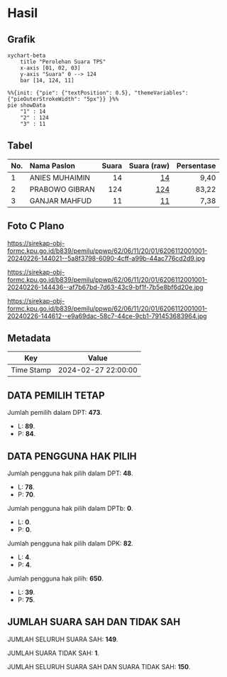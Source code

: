 # Hasil

## Grafik

```mermaid
xychart-beta
    title "Perolehan Suara TPS"
    x-axis [01, 02, 03]
    y-axis "Suara" 0 --> 124
    bar [14, 124, 11]
```

```mermaid
%%{init: {"pie": {"textPosition": 0.5}, "themeVariables": {"pieOuterStrokeWidth": "5px"}} }%%
pie showData
    "1" : 14
    "2" : 124
    "3" : 11
```

## Tabel

| No. | Nama Paslon    | Suara | Suara (raw) | Persentase |
|:--- |:-------------- | -----:| -----------:| ----------:|
| 1   | ANIES MUHAIMIN | 14    | [14][p-1]   | 9,40       |
| 2   | PRABOWO GIBRAN | 124   | [124][p-2]  | 83,22      |
| 3   | GANJAR MAHFUD  | 11    | [11][p-3]   | 7,38       |


[p-1]: https://github.com/gigit-pemilu/pemilu-2024-62-kalimantan-tengah/blob/main/pilpres/hitung-suara/sub/62-kalimantan-tengah/sub/06-katingan/sub/11-tasik-payawan/sub/2001-talingke/sub/001-tps/sub/paslon-1.txt
[p-2]: https://github.com/gigit-pemilu/pemilu-2024-62-kalimantan-tengah/blob/main/pilpres/hitung-suara/sub/62-kalimantan-tengah/sub/06-katingan/sub/11-tasik-payawan/sub/2001-talingke/sub/001-tps/sub/paslon-2.txt
[p-3]: https://github.com/gigit-pemilu/pemilu-2024-62-kalimantan-tengah/blob/main/pilpres/hitung-suara/sub/62-kalimantan-tengah/sub/06-katingan/sub/11-tasik-payawan/sub/2001-talingke/sub/001-tps/sub/paslon-3.txt

## Foto C Plano

https://sirekap-obj-formc.kpu.go.id/b839/pemilu/ppwp/62/06/11/20/01/6206112001001-20240226-144021--5a8f3798-6090-4cff-a99b-44ac776cd2d9.jpg

https://sirekap-obj-formc.kpu.go.id/b839/pemilu/ppwp/62/06/11/20/01/6206112001001-20240226-144436--af7b67bd-7d63-43c9-bf1f-7b5e8bf6d20e.jpg

https://sirekap-obj-formc.kpu.go.id/b839/pemilu/ppwp/62/06/11/20/01/6206112001001-20240226-144612--e9a69dac-58c7-44ce-9cb1-791453683964.jpg


## Metadata

| Key        | Value               |
| ---------- | ------------------- |
| Time Stamp | 2024-02-27 22:00:00 |


## DATA PEMILIH TETAP

Jumlah pemilih dalam DPT: **473**.
 * L: **89**.
 * P: **84**.

## DATA PENGGUNA HAK PILIH

Jumlah pengguna hak pilih dalam DPT: **48**.
 * L: **78**.
 * P: **70**.

Jumlah pengguna hak pilih dalam DPTb: **0**.
 * L: **0**.
 * P: **0**.

Jumlah pengguna hak pilih dalam DPK: **82**.
 * L: **4**.
 * P: **4**.

Jumlah pengguna hak pilih: **650**.
 * L: **39**.
 * P: **75**.

## JUMLAH SUARA SAH DAN TIDAK SAH

JUMLAH SELURUH SUARA SAH: **149**.

JUMLAH SUARA TIDAK SAH: **1**.

JUMLAH SELURUH SUARA SAH DAN SUARA TIDAK SAH: **150**.



